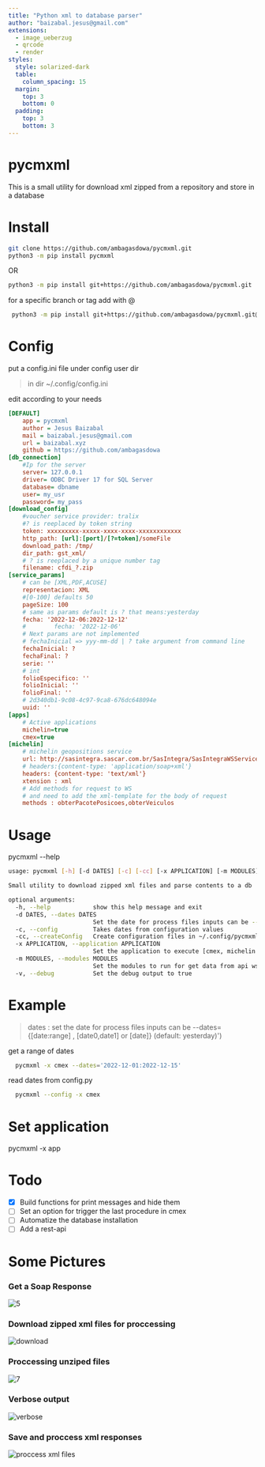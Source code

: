```yaml
---
title: "Python xml to database parser"
author: "baizabal.jesus@gmail.com"
extensions:
  - image_ueberzug
  - qrcode
  - render
styles:
  style: solarized-dark
  table:
    column_spacing: 15
  margin:
    top: 3
    bottom: 0
  padding:
    top: 3
    bottom: 3
---
```


# pycmxml

This is a small utility for download xml zipped from a repository and store in a database

# Install

```bash
git clone https://github.com/ambagasdowa/pycmxml.git
python3 -m pip install pycmxml
```

OR

```bash
python3 -m pip install git+https://github.com/ambagasdowa/pycmxml.git
```

for a specific branch or tag add with @

```bash
 python3 -m pip install git+https://github.com/ambagasdowa/pycmxml.git@v3.1.4
```

# Config

put a config.ini file under config user dir

> in dir ~/.config/config.ini

edit according to your needs

```ini
[DEFAULT]
    app = pycmxml
    author = Jesus Baizabal
    mail = baizabal.jesus@gmail.com
    url = baizabal.xyz
    github = https://github.com/ambagasdowa
[db_connection]
    #Ip for the server
    server= 127.0.0.1
    driver= ODBC Driver 17 for SQL Server
    database= dbname
    user= my_usr
    password= my_pass
[download_config]
    #voucher service provider: tralix
    #? is reeplaced by token string
    token: xxxxxxxxx-xxxxx-xxxx-xxxx-xxxxxxxxxxxx
    http_path: [url]:[port]/[?=token]/someFile
    download_path: /tmp/
    dir_path: gst_xml/
    # ? is reeplaced by a unique number tag
    filename: cfdi_?.zip
[service_params]
    # can be [XML,PDF,ACUSE]
    representacion: XML
    #[0-100] defaults 50
    pageSize: 100
    # same as params default is ? that means:yesterday
    fecha: '2022-12-06:2022-12-12'
    #        fecha: '2022-12-06'
    # Next params are not implemented
    # fechaInicial => yyy-mm-dd | ? take argument from command line
    fechaInicial: ?
    fechaFinal: ?
    serie: ''
    # int
    folioEspecifico: ''
    folioInicial: ''
    folioFinal: ''
    # 2d340db1-9c08-4c97-9ca8-676dc648094e
    uuid: ''
[apps]
    # Active applications
    michelin=true
    cmex=true
[michelin]
    # michelin geopositions service
    url: http://sasintegra.sascar.com.br/SasIntegra/SasIntegraWSService?wsdl
    # headers:{content-type: 'application/soap+xml'}
    headers: {content-type: 'text/xml'}
    xtension : xml
    # Add methods for request to WS
    # and need to add the xml-template for the body of request
    methods : obterPacotePosicoes,obterVeiculos

```

# Usage

pycmxml --help

```bash
usage: pycmxml [-h] [-d DATES] [-c] [-cc] [-x APPLICATION] [-m MODULES] [-v]

Small utility to download zipped xml files and parse contents to a db

optional arguments:
  -h, --help            show this help message and exit
  -d DATES, --dates DATES
                        Set the date for process files inputs can be --dates={[date:range] , [date0,date1] or [date]} (default: yesterday)
  -c, --config          Takes dates from configuration values
  -cc, --createConfig   Create configuration files in ~/.config/pycmxml/config.ini
  -x APPLICATION, --application APPLICATION
                        Set the application to execute [cmex, michelin ]
  -m MODULES, --modules MODULES
                        Set the modules to run for get data from api ws , use whith --application params, and get entry as module1,module2,...
  -v, --debug           Set the debug output to true
```

# Example

> dates : set the date for process files inputs can be --dates={[date:range] , [date0,date1] or [date]} (default: yesterday)')

get a range of dates

```bash
  pycmxml -x cmex --dates='2022-12-01:2022-12-15'
```

read dates from config.py

```bash
  pycmxml --config -x cmex
```

# Set application

pycmxml -x app

# Todo

- [x] Build functions for print messages and hide them
- [ ] Set an option for trigger the last procedure in cmex
- [ ] Automatize the database installation
- [ ] Add a rest-api

# Some Pictures

### Get a Soap Response

![5](img/pycmxml_get_soap.png "get a soap response")

### Download zipped xml files for proccessing

![download](img/pycmxml_download_files.png "download zipped xml files")

### Proccessing unziped files

![7](img/pycmxml_get_zipped_xml.png "procces xml files")

### Verbose output

![verbose](img/pycmxml_get_zipped_xml_verbose.png "verbose output")

### Save and proccess xml responses

![proccess xml files ](img/pycmxml_save_and_proccess_soap_response.png "save and procces xml")

